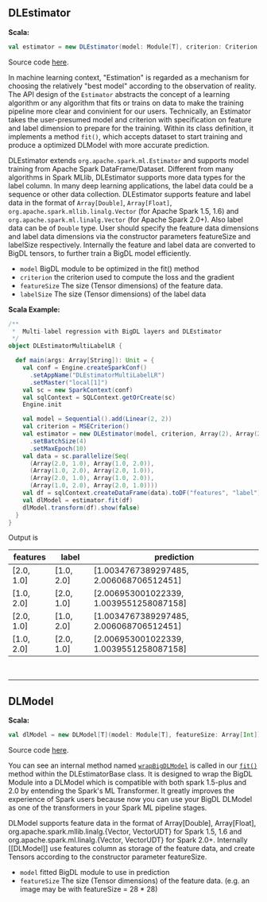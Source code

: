 ## DLEstimator ##

**Scala:**

```scala
val estimator = new DLEstimator(model: Module[T], criterion: Criterion[T], val featureSize: Array[Int], val labelSize: Array[Int])
```

Source code [here](https://github.com/intel-analytics/BigDL/blob/585818a3fb0e7339eb4e3831f08da82b7d5e47ba/spark/dl/src/main/scala/org/apache/spark/ml/DLEstimator.scala#L53).

In machine learning context, "Estimation" is regarded as a mechanism for choosing the relatively "best model" according to the observation of reality. The API design of the `Estimator` abstracts the concept of a learning algorithm or any algorithm that fits or trains on data to make the training pipeline more clear and convinient for our users. Technically, an Estimator takes the user-presumed model and criterion with specification on feature and label dimension to prepare for the training. Within its class definition, it implements a method `fit()`, which accepts dataset to start training and produce a optimized DLModel with more accurate prediction.

DLEstimator extends `org.apache.spark.ml.Estimator` and supports model training from Apache Spark DataFrame/Dataset. Different from many algorithms in Spark MLlib, DLEstimator supports more data types for the label column. In many deep learning applications, the label data could be a sequence or other data collection. DLEstimator supports feature and label data in the format of `Array[Double]`, `Array[Float]`, `org.apache.spark.mllib.linalg.Vector` (for Apache Spark 1.5, 1.6) and `org.apache.spark.ml.linalg.Vector` (for Apache Spark 2.0+). Also label data can be of `Double` type. User should specify the feature data dimensions and label data dimensions via the constructor parameters featureSize and labelSize respectively. Internally the feature and label data are converted to BigDL tensors, to further train a BigDL model efficiently.

* `model` BigDL module to be optimized in the fit() method
* `criterion` the criterion used to compute the loss and the gradient
* `featureSize` The size (Tensor dimensions) of the feature data. 
* `labelSize` The size (Tensor dimensions) of the label data



**Scala Example:**
```scala
/**
 *  Multi-label regression with BigDL layers and DLEstimator
 */
object DLEstimatorMultiLabelLR {

  def main(args: Array[String]): Unit = {
    val conf = Engine.createSparkConf()
      .setAppName("DLEstimatorMultiLabelLR")
      .setMaster("local[1]")
    val sc = new SparkContext(conf)
    val sqlContext = SQLContext.getOrCreate(sc)
    Engine.init

    val model = Sequential().add(Linear(2, 2))
    val criterion = MSECriterion()
    val estimator = new DLEstimator(model, criterion, Array(2), Array(2))
      .setBatchSize(4)
      .setMaxEpoch(10)
    val data = sc.parallelize(Seq(
      (Array(2.0, 1.0), Array(1.0, 2.0)),
      (Array(1.0, 2.0), Array(2.0, 1.0)),
      (Array(2.0, 1.0), Array(1.0, 2.0)),
      (Array(1.0, 2.0), Array(2.0, 1.0))))
    val df = sqlContext.createDataFrame(data).toDF("features", "label")
    val dlModel = estimator.fit(df)
    dlModel.transform(df).show(false)
  }
}

```


Output is

|features  |label     |prediction                             |
|----------|----------|---------------------------------------|
|[2.0, 1.0]|[1.0, 2.0]|[1.0034767389297485, 2.006068706512451]|
|[1.0, 2.0]|[2.0, 1.0]|[2.006953001022339, 1.0039551258087158]|
|[2.0, 1.0]|[1.0, 2.0]|[1.0034767389297485, 2.006068706512451]|
|[1.0, 2.0]|[2.0, 1.0]|[2.006953001022339, 1.0039551258087158]|

&nbsp;

---
## DLModel ##
**Scala:**
```scala
val dlModel = new DLModel[T](model: Module[T], featureSize: Array[Int])
```

Source code [here](https://github.com/intel-analytics/BigDL/blob/585818a3fb0e7339eb4e3831f08da82b7d5e47ba/spark/dl/src/main/scala/org/apache/spark/ml/DLEstimator.scala#L155).

You can see an internal method named [`wrapBigDLModel`](https://github.com/intel-analytics/BigDL/blob/master/spark/dl/src/main/scala/org/apache/spark/ml/DLEstimator.scala#L139) is called in our [`fit()`](https://github.com/intel-analytics/BigDL/blob/585818a3fb0e7339eb4e3831f08da82b7d5e47ba/spark/spark-version/2.0/src/main/scala/org/apache/spark/ml/DLEstimatorBase.scala#L74) method within the DLEstimatorBase class. It is designed to wrap the BigDL Module into a DLModel which is compatible with both spark 1.5-plus and 2.0 by entending the Spark's ML Transformer. It greatly improves the experience of Spark users because now you can use your BigDL DLModel as one of the transformers in your Spark ML pipeline stages.

DLModel supports feature data in the format of Array[Double], Array[Float], org.apache.spark.mllib.linalg.{Vector, VectorUDT} for Spark 1.5, 1.6 and org.apache.spark.ml.linalg.{Vector, VectorUDT} for Spark 2.0+. Internally [[DLModel]] use features column as storage of the feature data, and create Tensors according to the constructor parameter featureSize.

* `model` fitted BigDL module to use in prediction
* `featureSize` The size (Tensor dimensions) of the feature data. (e.g. an image may be with featureSize = 28 * 28)



